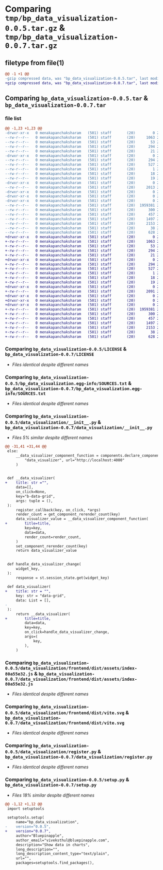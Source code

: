 # Comparing `tmp/bp_data_visualization-0.0.5.tar.gz` & `tmp/bp_data_visualization-0.0.7.tar.gz`

## filetype from file(1)

```diff
@@ -1 +1 @@
-gzip compressed data, was "bp_data_visualization-0.0.5.tar", last modified: Wed Apr 19 07:08:15 2023, max compression
+gzip compressed data, was "bp_data_visualization-0.0.7.tar", last modified: Wed Apr 19 07:42:21 2023, max compression
```

## Comparing `bp_data_visualization-0.0.5.tar` & `bp_data_visualization-0.0.7.tar`

### file list

```diff
@@ -1,23 +1,23 @@
-drwxr-xr-x   0 menakapanchaksharam   (501) staff       (20)        0 2023-04-19 07:08:15.874598 bp_data_visualization-0.0.5/
--rw-r--r--   0 menakapanchaksharam   (501) staff       (20)     1063 2023-04-19 06:01:44.000000 bp_data_visualization-0.0.5/LICENSE
--rw-r--r--   0 menakapanchaksharam   (501) staff       (20)       53 2023-04-19 06:01:44.000000 bp_data_visualization-0.0.5/MANIFEST.in
--rw-r--r--   0 menakapanchaksharam   (501) staff       (20)      294 2023-04-19 07:08:15.874223 bp_data_visualization-0.0.5/PKG-INFO
--rw-r--r--   0 menakapanchaksharam   (501) staff       (20)       21 2023-04-19 06:01:44.000000 bp_data_visualization-0.0.5/README.md
-drwxr-xr-x   0 menakapanchaksharam   (501) staff       (20)        0 2023-04-19 07:08:15.861792 bp_data_visualization-0.0.5/bp_data_visualization.egg-info/
--rw-r--r--   0 menakapanchaksharam   (501) staff       (20)      294 2023-04-19 07:08:15.000000 bp_data_visualization-0.0.5/bp_data_visualization.egg-info/PKG-INFO
--rw-r--r--   0 menakapanchaksharam   (501) staff       (20)      527 2023-04-19 07:08:15.000000 bp_data_visualization-0.0.5/bp_data_visualization.egg-info/SOURCES.txt
--rw-r--r--   0 menakapanchaksharam   (501) staff       (20)        1 2023-04-19 07:08:15.000000 bp_data_visualization-0.0.5/bp_data_visualization.egg-info/dependency_links.txt
--rw-r--r--   0 menakapanchaksharam   (501) staff       (20)       18 2023-04-19 07:08:15.000000 bp_data_visualization-0.0.5/bp_data_visualization.egg-info/requires.txt
--rw-r--r--   0 menakapanchaksharam   (501) staff       (20)       19 2023-04-19 07:08:15.000000 bp_data_visualization-0.0.5/bp_data_visualization.egg-info/top_level.txt
-drwxr-xr-x   0 menakapanchaksharam   (501) staff       (20)        0 2023-04-19 07:08:15.863080 bp_data_visualization-0.0.5/data_visualization/
--rw-r--r--   0 menakapanchaksharam   (501) staff       (20)     2013 2023-04-19 06:08:17.000000 bp_data_visualization-0.0.5/data_visualization/__init__.py
-drwxr-xr-x   0 menakapanchaksharam   (501) staff       (20)        0 2023-04-19 07:08:15.857331 bp_data_visualization-0.0.5/data_visualization/frontend/
-drwxr-xr-x   0 menakapanchaksharam   (501) staff       (20)        0 2023-04-19 07:08:15.864755 bp_data_visualization-0.0.5/data_visualization/frontend/dist/
-drwxr-xr-x   0 menakapanchaksharam   (501) staff       (20)        0 2023-04-19 07:08:15.873384 bp_data_visualization-0.0.5/data_visualization/frontend/dist/assets/
--rw-r--r--   0 menakapanchaksharam   (501) staff       (20)  1959381 2023-04-19 06:49:19.000000 bp_data_visualization-0.0.5/data_visualization/frontend/dist/assets/index-80a55e32.js
--rw-r--r--   0 menakapanchaksharam   (501) staff       (20)      300 2023-04-19 06:49:19.000000 bp_data_visualization-0.0.5/data_visualization/frontend/dist/assets/index-d081bea5.css
--rw-r--r--   0 menakapanchaksharam   (501) staff       (20)      457 2023-04-19 06:52:40.000000 bp_data_visualization-0.0.5/data_visualization/frontend/dist/index.html
--rw-r--r--   0 menakapanchaksharam   (501) staff       (20)     1497 2023-04-19 06:49:18.000000 bp_data_visualization-0.0.5/data_visualization/frontend/dist/vite.svg
--rw-r--r--   0 menakapanchaksharam   (501) staff       (20)     2153 2023-04-19 06:01:44.000000 bp_data_visualization-0.0.5/data_visualization/register.py
--rw-r--r--   0 menakapanchaksharam   (501) staff       (20)       38 2023-04-19 07:08:15.874785 bp_data_visualization-0.0.5/setup.cfg
--rw-r--r--   0 menakapanchaksharam   (501) staff       (20)      628 2023-04-19 07:07:41.000000 bp_data_visualization-0.0.5/setup.py
+drwxr-xr-x   0 menakapanchaksharam   (501) staff       (20)        0 2023-04-19 07:42:21.010039 bp_data_visualization-0.0.7/
+-rw-r--r--   0 menakapanchaksharam   (501) staff       (20)     1063 2023-04-19 06:01:44.000000 bp_data_visualization-0.0.7/LICENSE
+-rw-r--r--   0 menakapanchaksharam   (501) staff       (20)       53 2023-04-19 06:01:44.000000 bp_data_visualization-0.0.7/MANIFEST.in
+-rw-r--r--   0 menakapanchaksharam   (501) staff       (20)      294 2023-04-19 07:42:21.009728 bp_data_visualization-0.0.7/PKG-INFO
+-rw-r--r--   0 menakapanchaksharam   (501) staff       (20)       21 2023-04-19 06:01:44.000000 bp_data_visualization-0.0.7/README.md
+drwxr-xr-x   0 menakapanchaksharam   (501) staff       (20)        0 2023-04-19 07:42:20.998928 bp_data_visualization-0.0.7/bp_data_visualization.egg-info/
+-rw-r--r--   0 menakapanchaksharam   (501) staff       (20)      294 2023-04-19 07:42:20.000000 bp_data_visualization-0.0.7/bp_data_visualization.egg-info/PKG-INFO
+-rw-r--r--   0 menakapanchaksharam   (501) staff       (20)      527 2023-04-19 07:42:20.000000 bp_data_visualization-0.0.7/bp_data_visualization.egg-info/SOURCES.txt
+-rw-r--r--   0 menakapanchaksharam   (501) staff       (20)        1 2023-04-19 07:42:20.000000 bp_data_visualization-0.0.7/bp_data_visualization.egg-info/dependency_links.txt
+-rw-r--r--   0 menakapanchaksharam   (501) staff       (20)       18 2023-04-19 07:42:20.000000 bp_data_visualization-0.0.7/bp_data_visualization.egg-info/requires.txt
+-rw-r--r--   0 menakapanchaksharam   (501) staff       (20)       19 2023-04-19 07:42:20.000000 bp_data_visualization-0.0.7/bp_data_visualization.egg-info/top_level.txt
+drwxr-xr-x   0 menakapanchaksharam   (501) staff       (20)        0 2023-04-19 07:42:21.000412 bp_data_visualization-0.0.7/data_visualization/
+-rw-r--r--   0 menakapanchaksharam   (501) staff       (20)     2091 2023-04-19 07:26:38.000000 bp_data_visualization-0.0.7/data_visualization/__init__.py
+drwxr-xr-x   0 menakapanchaksharam   (501) staff       (20)        0 2023-04-19 07:42:20.993386 bp_data_visualization-0.0.7/data_visualization/frontend/
+drwxr-xr-x   0 menakapanchaksharam   (501) staff       (20)        0 2023-04-19 07:42:21.002050 bp_data_visualization-0.0.7/data_visualization/frontend/dist/
+drwxr-xr-x   0 menakapanchaksharam   (501) staff       (20)        0 2023-04-19 07:42:21.008791 bp_data_visualization-0.0.7/data_visualization/frontend/dist/assets/
+-rw-r--r--   0 menakapanchaksharam   (501) staff       (20)  1959381 2023-04-19 06:49:19.000000 bp_data_visualization-0.0.7/data_visualization/frontend/dist/assets/index-80a55e32.js
+-rw-r--r--   0 menakapanchaksharam   (501) staff       (20)      300 2023-04-19 06:49:19.000000 bp_data_visualization-0.0.7/data_visualization/frontend/dist/assets/index-d081bea5.css
+-rw-r--r--   0 menakapanchaksharam   (501) staff       (20)      457 2023-04-19 06:52:40.000000 bp_data_visualization-0.0.7/data_visualization/frontend/dist/index.html
+-rw-r--r--   0 menakapanchaksharam   (501) staff       (20)     1497 2023-04-19 06:49:18.000000 bp_data_visualization-0.0.7/data_visualization/frontend/dist/vite.svg
+-rw-r--r--   0 menakapanchaksharam   (501) staff       (20)     2153 2023-04-19 06:01:44.000000 bp_data_visualization-0.0.7/data_visualization/register.py
+-rw-r--r--   0 menakapanchaksharam   (501) staff       (20)       38 2023-04-19 07:42:21.010144 bp_data_visualization-0.0.7/setup.cfg
+-rw-r--r--   0 menakapanchaksharam   (501) staff       (20)      628 2023-04-19 07:40:05.000000 bp_data_visualization-0.0.7/setup.py
```

### Comparing `bp_data_visualization-0.0.5/LICENSE` & `bp_data_visualization-0.0.7/LICENSE`

 * *Files identical despite different names*

### Comparing `bp_data_visualization-0.0.5/bp_data_visualization.egg-info/SOURCES.txt` & `bp_data_visualization-0.0.7/bp_data_visualization.egg-info/SOURCES.txt`

 * *Files identical despite different names*

### Comparing `bp_data_visualization-0.0.5/data_visualization/__init__.py` & `bp_data_visualization-0.0.7/data_visualization/__init__.py`

 * *Files 5% similar despite different names*

```diff
@@ -31,41 +31,44 @@
 else:
     __data_visualizer_component_function = components.declare_component(
         "data_visualizer", url="http://localhost:4000"
     )
 
 
 def __data_visualizer(
+    title: str ="",
     data=[],
     on_click=None,
     key="b-data-grid",
     args: tuple = (),
 ):
     register_callback(key, on_click, *args)
     render_count = get_component_rerender_count(key)
     data_visualizer_value = __data_visualizer_component_function(
+        title=title,
         key=key,
         data=data,
         render_count=render_count,
     )
     set_component_rerender_count(key)
     return data_visualizer_value
 
 
 def handle_data_visualizer_change(
     widget_key,
 ):
     response = st.session_state.get(widget_key)
 
 def data_visualizer(
+    title: str = "",
     key: str = "data-grid",
     data: List = [],
-    
 ):
     return __data_visualizer(
+        title=title,
         data=data,
         key=key,
         on_click=handle_data_visualizer_change,
         args=(
             key,
         ),
     )
```

### Comparing `bp_data_visualization-0.0.5/data_visualization/frontend/dist/assets/index-80a55e32.js` & `bp_data_visualization-0.0.7/data_visualization/frontend/dist/assets/index-80a55e32.js`

 * *Files identical despite different names*

### Comparing `bp_data_visualization-0.0.5/data_visualization/frontend/dist/vite.svg` & `bp_data_visualization-0.0.7/data_visualization/frontend/dist/vite.svg`

 * *Files identical despite different names*

### Comparing `bp_data_visualization-0.0.5/data_visualization/register.py` & `bp_data_visualization-0.0.7/data_visualization/register.py`

 * *Files identical despite different names*

### Comparing `bp_data_visualization-0.0.5/setup.py` & `bp_data_visualization-0.0.7/setup.py`

 * *Files 18% similar despite different names*

```diff
@@ -1,12 +1,12 @@
 import setuptools
 
 setuptools.setup(
     name="bp_data_visualization",
-    version="0.0.5",
+    version="0.0.7",
     author="Bluepinapple",
     author_email="viveksthul@bluepinapple.com",
     description="Show data in charts",
     long_description="",
     long_description_content_type="text/plain",
     url="",
     packages=setuptools.find_packages(),
```

